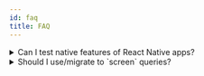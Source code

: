 ```yaml
---
id: faq
title: FAQ
---
```


<details>
  <summary>Can I test native features of React Native apps?</summary>

<p>Short answer: no.</p>

React Native Testing Library does not provide a full React Native runtime since that would require running on physical device
or iOS simulator/Android emulator to provision the underlying OS and platform APIs.

Instead of using React Native renderer, it simulates only the JavaScript part of its runtime by 
using [React Test Renderer](https://reactjs.org/docs/test-renderer.html) while providing queries
and `fireEvent` APIs that mimick certain behaviors from the real runtime.

You can learn more about our testing environment [here](./TestingEnvironment.md).

This approach has certain benefits and shortfalls. On the positive side:

- it allows testing most of the logic of regular React Native apps
- it allows running test on any OS supported by Jest, or other test runner, e.g. on CI
- it uses much less resources than full runtime simulation
- you can use Jest fake timers

The the negative side:

- you cannot test native features
- certain JavaScript features might not be perfectly simulated, but we are working on it

For instance, [react-native's ScrollView](https://reactnative.dev/docs/scrollview) has several props that depend on native calls. While you can trigger `onScroll` call with `fireEvent.scroll`, `onMomentumScrollBegin` is called from the native side and will therefore not be called.

</details>

<details>
  <summary>Should I use/migrate to `screen` queries?</summary>

There is no need to migrate existing test code to use `screen`-bases queries. You can still use
queries and other functions returned by `render`. In fact `screen` hold just that value, the latest `render` result.

For newer code you can either use `screen` or `render` result destructuring. However, there are some good reasons to use `screen`, which are described in [this article](https://kentcdodds.com/blog/common-mistakes-with-react-testing-library#not-using-screen) by Kent C. Dodds.

</details>
